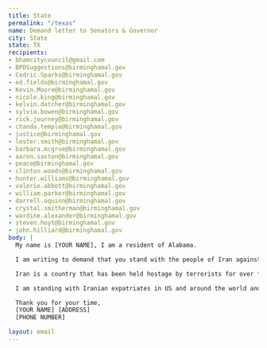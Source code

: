 ```yaml
---
title: State
permalink: "/texas"
name: Demand letter to Senators & Governor
city: State
state: TX
recipients:
- bhamcitycouncil@gmail.com
- BPDSuggestions@birminghamal.gov
- Cedric.Sparks@birminghamal.gov
- ed.fields@birminghamal.gov
- Kevin.Moore@birminghamal.gov
- nicole.king@birminghamal.gov
- kelvin.datcher@birminghamal.gov
- sylvia.bowen@birminghamal.gov
- rick.journey@birminghamal.gov
- chanda.temple@birminghamal.gov
- justice@birminghamal.gov
- lester.smith@birminghamal.gov
- barbara.mcgrue@birminghamal.gov
- aaron.saxton@birminghamal.gov
- peace@birminghamal.gov
- clinton.woods@birminghamal.gov
- hunter.williams@birminghamal.gov
- valerie.abbott@birminghamal.gov
- william.parker@birminghamal.gov
- darrell.oquinn@birminghamal.gov
- crystal.smitherman@birminghamal.gov
- wardine.alexander@birminghamal.gov
- steven.hoyt@birminghamal.gov
- john.hilliard@birminghamal.gov
body: |
  My name is [YOUR NAME], I am a resident of Alabama.

  I am writing to demand that you stand with the people of Iran against the regime of the Islamic Republic. In the past, Western governments have paid lip service to solidarity with the people of Iran, but in the next breath, they have allowed regime officials to immigrate to western countries with millions of dollars of stolen money to live lives of luxury; they have, directly or indirectly through intermediaries, made deals with the Islamic Republic that have led to its sustenance.

  Iran is a country that has been held hostage by terrorists for over four decades. This regime is the number one state sponsor of terrorism in the Middle East. They have shot down passenger planes as a political maneuver. They regularly use torture and sadism as a means to maintain their grip on power. It is an outrage that all members of the regime apparatus are not recognized as terrorists, that deals continue to be made with them via backchannels, and that the support for the brave people of Iran has stopped at mere statements.

  I am standing with Iranian expatriates in US and around the world and with the the millions of Iranians who are bravely facing this regime on their streets. I demand that Alabama meaningfully do the same by formally recognizing the Islamic Republic as an illegitimate government and the Islamic Revolutionary Guards Corps as a terrorist organization.  Further, I demand that, as a representative of the people of Alabama, you publicly declare your refusal to engage in any capacity with the Islamic Republic or its current or former officials.

  Thank you for your time,
  [YOUR NAME] [ADDRESS]
  [PHONE NUMBER]

layout: email
---
```


